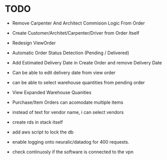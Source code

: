 
# TODO

- Remove Carpenter And Architect Commision Logic From Order
- Create Customer/Architet/Carpenter/Driver from Order Itself
- Redesign ViewOrder
- Automatic Order Status Detection (Pending / Delivered)
- Add Estimated Delivery Date in Create Order and remove Delivery Date
- Can be able to edit delivery date from view order
- can be able to select warehouse quantities from pending order
- View Expanded Warehouse Quanities
- Purchase/Item Orders can acomodate multiple items
- instead of text for vendor name, i can select vendors

- create rds in stack itself
- add aws script to lock the db
 
- enable logging onto neuralic/datadog for 400 requests.
- check continuosly if the software is connected to the vpn